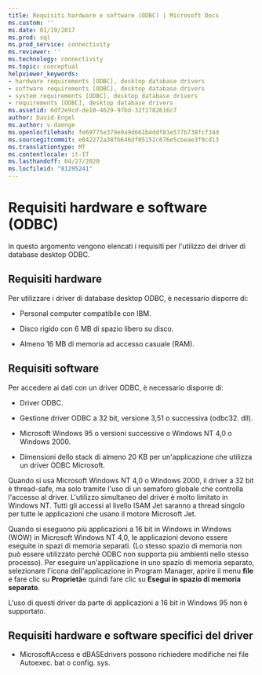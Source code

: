 ```yaml
---
title: Requisiti hardware e software (ODBC) | Microsoft Docs
ms.custom: ''
ms.date: 01/19/2017
ms.prod: sql
ms.prod_service: connectivity
ms.reviewer: ''
ms.technology: connectivity
ms.topic: conceptual
helpviewer_keywords:
- hardware requirements [ODBC], desktop database drivers
- software requirements [ODBC], desktop database drivers
- system requirements [ODBC], desktop database drivers
- requirements [ODBC], desktop database drivers
ms.assetid: 6df2e9cd-de10-4629-97bd-32f2782616c7
author: David-Engel
ms.author: v-daenge
ms.openlocfilehash: fe69775e379e9a9d661b4ddf81e577b738fcf34d
ms.sourcegitcommit: e042272a38fb646df05152c676e5cbeae3f9cd13
ms.translationtype: MT
ms.contentlocale: it-IT
ms.lasthandoff: 04/27/2020
ms.locfileid: "81295241"
---
```

# <a name="hardware-and-software-requirements-odbc"></a>Requisiti hardware e software (ODBC)
In questo argomento vengono elencati i requisiti per l'utilizzo dei driver di database desktop ODBC.  
  
## <a name="hardware-requirements"></a>Requisiti hardware  
 Per utilizzare i driver di database desktop ODBC, è necessario disporre di:  
  
-   Personal computer compatibile con IBM.  
  
-   Disco rigido con 6 MB di spazio libero su disco.  
  
-   Almeno 16 MB di memoria ad accesso casuale (RAM).  
  
## <a name="software-requirements"></a>Requisiti software  
 Per accedere ai dati con un driver ODBC, è necessario disporre di:  
  
-   Driver ODBC.  
  
-   Gestione driver ODBC a 32 bit, versione 3,51 o successiva (odbc32. dll).  
  
-   Microsoft Windows 95 o versioni successive o Windows NT 4,0 o Windows 2000.  
  
-   Dimensioni dello stack di almeno 20 KB per un'applicazione che utilizza un driver ODBC Microsoft.  
  
 Quando si usa Microsoft Windows NT 4,0 o Windows 2000, il driver a 32 bit è thread-safe, ma solo tramite l'uso di un semaforo globale che controlla l'accesso al driver. L'utilizzo simultaneo del driver è molto limitato in Windows NT. Tutti gli accessi al livello ISAM Jet saranno a thread singolo per tutte le applicazioni che usano il motore Microsoft Jet.  
  
 Quando si eseguono più applicazioni a 16 bit in Windows in Windows (WOW) in Microsoft Windows NT 4,0, le applicazioni devono essere eseguite in spazi di memoria separati. (Lo stesso spazio di memoria non può essere utilizzato perché ODBC non supporta più ambienti nello stesso processo). Per eseguire un'applicazione in uno spazio di memoria separato, selezionare l'icona dell'applicazione in Program Manager, aprire il menu **file** e fare clic su **Proprietà**e quindi fare clic su **Esegui in spazio di memoria separato**.  
  
 L'uso di questi driver da parte di applicazioni a 16 bit in Windows 95 non è supportato.  
  
## <a name="driver-specific-hardware-and-software-requirements"></a>Requisiti hardware e software specifici del driver  
  
-   MicrosoftAccess e dBASEdrivers possono richiedere modifiche nei file Autoexec. bat o config. sys.
